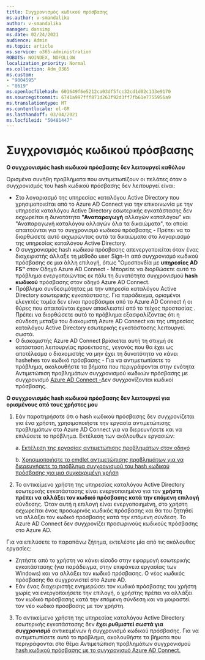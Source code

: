 ```yaml
---
title: Συγχρονισμός κωδικού πρόσβασης
ms.author: v-smandalika
author: v-smandalika
manager: dansimp
ms.date: 02/24/2021
audience: Admin
ms.topic: article
ms.service: o365-administration
ROBOTS: NOINDEX, NOFOLLOW
localization_priority: Normal
ms.collection: Adm_O365
ms.custom:
- "9004595"
- "8619"
ms.openlocfilehash: 601649f6e5212ca03df5fcc32cd1d02c133e9170
ms.sourcegitcommit: 6741a997fff871d263f92d3ff7fb61e7755956a9
ms.translationtype: MT
ms.contentlocale: el-GR
ms.lasthandoff: 03/04/2021
ms.locfileid: "50481447"
---
```

# <a name="password-synchronization"></a>Συγχρονισμός κωδικού πρόσβασης

**Ο συγχρονισμός hash κωδικού πρόσβασης δεν λειτουργεί καθόλου**

Ορισμένα συνήθη προβλήματα που αντιμετωπίζουν οι πελάτες όταν ο συγχρονισμός του hash κωδικού πρόσβασης δεν λειτουργεί είναι:

- Στο λογαριασμό της υπηρεσίας καταλόγου Active Directory που χρησιμοποιείται από το Azure AD  Connect για την επικοινωνία με την υπηρεσία καταλόγου Active Directory εσωτερικής εγκατάστασης δεν εκχωρείται η δυνατότητα **"Αναπαραγωγή** αλλαγών καταλόγου" και "Αναπαραγωγή καταλόγου αλλαγών όλα τα δικαιώματα", τα οποία απαιτούνται για το συγχρονισμό κωδικού πρόσβασης - Πρέπει να το διορθώσετε αυτό εκχωρώντας αυτά τα δικαιώματα στο λογαριασμό της υπηρεσίας καταλόγου Active Directory.
- Ο συγχρονισμός hash κωδικού πρόσβασης απενεργοποιείται όταν  ένας διαχειριστής άλλαξε τη μέθοδο user Sign-In από συγχρονισμό κωδικού πρόσβασης σε μια άλλη επιλογή, όπως "Ομοσπονδία με **υπηρεσίες AD FS"** στον Οδηγό Azure AD Connect - Μπορείτε να διορθώσετε αυτό το πρόβλημα ενεργοποιώντας εκ πάλι τη δυνατότητα συγχρονισμού **hash κωδικού** πρόσβασης στον οδηγό Azure AD Connect.
- Πρόβλημα συνδεσιμότητας με την υπηρεσία καταλόγου Active Directory εσωτερικής εγκατάστασης. Για παράδειγμα, ορισμένοι ελεγκτές τομέα δεν είναι προσβάσιμοι [](https://docs.microsoft.com/azure/active-directory/hybrid/reference-connect-ports) από το Azure AD Connect ή οι θύρες που απαιτούνται έχουν αποκλειστεί από το τείχος προστασίας . Πρέπει να διορθώσετε αυτό το πρόβλημα εξασφαλίζοντας ότι η σύνδεση μεταξύ του διακομιστή Azure AD Connect και της υπηρεσίας καταλόγου Active Directory εσωτερικής εγκατάστασης λειτουργεί σωστά.
- Ο διακομιστής Azure AD Connect βρίσκεται αυτή τη στιγμή σε κατάσταση λειτουργίας προέκτασης, γεγονός που θα έχει ως αποτέλεσμα ο διακομιστής να μην έχει τη δυνατότητα να κάνει hashehes τον κωδικό πρόσβασης - Για να αντιμετωπίσετε το πρόβλημα, ακολουθήστε τα βήματα που περιγράφονται στην ενότητα Αντιμετώπιση προβλημάτων συγχρονισμού κωδικών πρόσβασης με συγχρονισμό [Azure AD Connect -](https://docs.microsoft.com/azure/active-directory/hybrid/tshoot-connect-password-hash-synchronization)Δεν συγχρονίζονται κωδικοί πρόσβασης.

**Ο συγχρονισμός hash κωδικού πρόσβασης δεν λειτουργεί για ορισμένους από τους χρήστες μου**

1. Εάν παρατηρήσατε ότι ο hash κωδικού πρόσβασης δεν  συγχρονίζεται για ένα χρήστη, χρησιμοποιήστε την εργασία αντιμετώπισης προβλημάτων στο Azure AD Connect για να διερευνήσετε και να επιλύσετε το πρόβλημα. Εκτέλεση των ακόλουθων εργασιών:

    a. [Εκτέλεση της εργασίας αντιμετώπισης προβλημάτων στον οδηγό](https://docs.microsoft.com/azure/active-directory/hybrid/tshoot-connect-objectsync)

    b. [Χρησιμοποιήστε το cmdlet αντιμετώπισης προβλημάτων για να διερευνήσετε το πρόβλημα συγχρονισμού του hash κωδικού πρόσβασης για μια συγκεκριμένη χρήση](https://docs.microsoft.com/azure/active-directory/hybrid/tshoot-connect-password-hash-synchronization)

2. Το αντικείμενο χρήστη της υπηρεσίας καταλόγου Active Directory εσωτερικής εγκατάστασης είναι ενεργοποιημένο για τον **χρήστη πρέπει να αλλάξει τον κωδικό πρόσβασης κατά την επόμενη επιλογή** σύνδεσης. Όταν αυτή η επιλογή είναι ενεργοποιημένη, στο χρήστη εκχωρείται ένας προσωρινός κωδικός πρόσβασης και θα του ζητηθεί να αλλάξει τον κωδικό πρόσβασης κατά την επόμενη σύνδεση. Το Azure AD Connect δεν συγχρονίζει προσωρινούς κωδικούς πρόσβασης στο Azure AD.

Για να επιλύσετε το παραπάνω ζήτημα, εκτελέστε μία από τις ακόλουθες εργασίες:

- Ζητήστε από το χρήστη να κάνει είσοδο στην εφαρμογή εσωτερικής εγκατάστασης (για παράδειγμα, στην επιφάνεια εργασίας των Windows) και να αλλάξει τον κωδικό πρόσβασης. Ο νέος κωδικός πρόσβασης θα συγχρονιστεί στο Azure AD.
- Εάν ένας διαχειριστής ενημερώσει τον κωδικό πρόσβασης του χρήστη χωρίς να ενεργοποιήσετε την επιλογή, ο χρήστης πρέπει να αλλάξει τον κωδικό πρόσβασης κατά την επόμενη σύνδεση και να μοιραστεί τον νέο κωδικό πρόσβασης με τον χρήστη.

3. Το αντικείμενο χρήστη της υπηρεσίας καταλόγου Active Directory εσωτερικής εγκατάστασης δεν **έχει ρυθμιστεί σωστά για συγχρονισμό** αντικειμένων ή συγχρονισμό κωδικού πρόσβασης. Για να αντιμετωπίσετε αυτό το πρόβλημα, ακολουθήστε τα βήματα που περιγράφονται στο θέμα Αντιμετώπιση προβλημάτων συγχρονισμού [hash κωδικού πρόσβασης με το συγχρονισμό Azure AD Connect.](https://docs.microsoft.com/azure/active-directory/hybrid/tshoot-connect-password-hash-synchronization)







